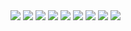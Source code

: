 <img src=apple_breakfast.avif>
<img src=crow.avif>
<img src=old_comp_user.avif>
<img src=pus.avif>
<img src=sleeping_brit.avif>
<img src=someday.avif>
<img src=tdavis1.avif>
<img src=traitor-1.avif>
<img src=traitor-2.avif>
